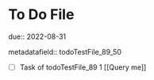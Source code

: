 # To Do File

due:: 2022-08-31

metadatafield:: todoTestFile_89_50

- [ ] Task of todoTestFile_89 1 [[Query me]]
